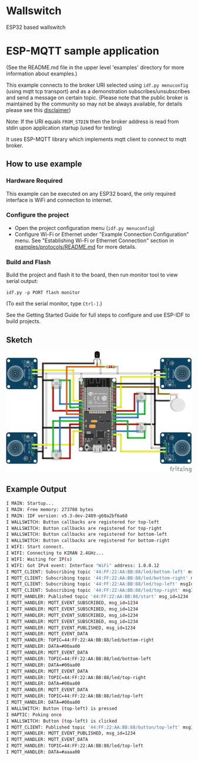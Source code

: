 # Wallswitch
ESP32 based wallswitch

# ESP-MQTT sample application
(See the README.md file in the upper level 'examples' directory for more information about examples.)

This example connects to the broker URI selected using `idf.py menuconfig` (using mqtt tcp transport) and as a demonstration subscribes/unsubscribes and send a message on certain topic.
(Please note that the public broker is maintained by the community so may not be always available, for details please see this [disclaimer](https://iot.eclipse.org/getting-started/#sandboxes))

Note: If the URI equals `FROM_STDIN` then the broker address is read from stdin upon application startup (used for testing)

It uses ESP-MQTT library which implements mqtt client to connect to mqtt broker.

## How to use example

### Hardware Required

This example can be executed on any ESP32 board, the only required interface is WiFi and connection to internet.

### Configure the project

* Open the project configuration menu (`idf.py menuconfig`)
* Configure Wi-Fi or Ethernet under "Example Connection Configuration" menu. See "Establishing Wi-Fi or Ethernet Connection" section in [examples/protocols/README.md](../../README.md) for more details.

### Build and Flash

Build the project and flash it to the board, then run monitor tool to view serial output:

```
idf.py -p PORT flash monitor
```

(To exit the serial monitor, type ``Ctrl-]``.)

See the Getting Started Guide for full steps to configure and use ESP-IDF to build projects.


## Sketch
![Fritzing Sketch](https://github.com/lkiran/wallswitch/blob/master/wallswitch_bb.png)

## Example Output

```bash
I MAIN: Startup...
I MAIN: Free memory: 273708 bytes
I MAIN: IDF version: v5.3-dev-2489-g60a2bf6a68
I WALLSWITCH: Button callbacks are registered for top-left
I WALLSWITCH: Button callbacks are registered for top-right
I WALLSWITCH: Button callbacks are registered for bottom-left
I WALLSWITCH: Button callbacks are registered for bottom-right
I WIFI: Start connect.
I WIFI: Connecting to KIRAN 2.4GHz...
I WIFI: Waiting for IP(s)
I WIFI: Got IPv4 event: Interface "WiFi" address: 1.0.0.12
I MQTT_CLIENT: Subscribing topic '44:FF:22:AA:BB:88/led/bottom-left' msgId=1234
I MQTT_CLIENT: Subscribing topic '44:FF:22:AA:BB:88/led/bottom-right' msgId=1234
I MQTT_CLIENT: Subscribing topic '44:FF:22:AA:BB:88/led/top-left' msgId=1234 
I MQTT_CLIENT: Subscribing topic '44:FF:22:AA:BB:88/led/top-right' msgId=1234
I MQTT_HANDLER: Published topic '44:FF:22:AA:BB:88/start' msg_id=1234
I MQTT_HANDLER: MQTT_EVENT_SUBSCRIBED, msg_id=1234
I MQTT_HANDLER: MQTT_EVENT_SUBSCRIBED, msg_id=1234
I MQTT_HANDLER: MQTT_EVENT_SUBSCRIBED, msg_id=1234
I MQTT_HANDLER: MQTT_EVENT_SUBSCRIBED, msg_id=1234
I MQTT_HANDLER: MQTT_EVENT_PUBLISHED, msg_id=1234
I MQTT_HANDLER: MQTT_EVENT_DATA
I MQTT_HANDLER: TOPIC=44:FF:22:AA:BB:88/led/bottom-right
I MQTT_HANDLER: DATA=#00aa00
I MQTT_HANDLER: MQTT_EVENT_DATA
I MQTT_HANDLER: TOPIC=44:FF:22:AA:BB:88/led/bottom-left
I MQTT_HANDLER: DATA=#00aa00
I MQTT_HANDLER: MQTT_EVENT_DATA
I MQTT_HANDLER: TOPIC=44:FF:22:AA:BB:88/led/top-right
I MQTT_HANDLER: DATA=#00aa00
I MQTT_HANDLER: MQTT_EVENT_DATA
I MQTT_HANDLER: TOPIC=44:FF:22:AA:BB:88/led/top-left
I MQTT_HANDLER: DATA=#00aa00
I WALLSWITCH: Button (top-left) is pressed
I HAPTIC: Poking once
I WALLSWITCH: Button (top-left) is clicked
I MQTT_CLIENT: Published topic '44:FF:22:AA:BB:88/button/top-left' msgId=1234
I MQTT_HANDLER: MQTT_EVENT_PUBLISHED, msg_id=1234
I MQTT_HANDLER: MQTT_EVENT_DATA
I MQTT_HANDLER: TOPIC=44:FF:22:AA:BB:88/led/top-left
I MQTT_HANDLER: DATA=#aaaa00
```
